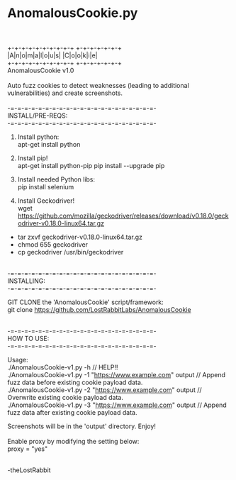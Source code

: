 # AnomalousCookie.py
<BR><BR>
+-+-+-+-+-+-+-+-+-+ +-+-+-+-+-+-+<BR>
|A|n|o|m|a|l|o|u|s| |C|o|o|k|i|e|<BR>
+-+-+-+-+-+-+-+-+-+ +-+-+-+-+-+-+<BR>
AnomalousCookie v1.0<BR><BR>
Auto fuzz cookies to detect weaknesses (leading to additional vulnerabilities) and create screenshots.
<BR><BR>
-=-=-=-=-=-=-=-=-=-=-=-=-=-=-=-=-=-=-=-=-=-<BR>
INSTALL/PRE-REQS:<BR>
-=-=-=-=-=-=-=-=-=-=-=-=-=-=-=-=-=-=-=-=-=-<BR>
1. Install python:<BR>
apt-get install python

2. Install pip!<BR>
apt-get install python-pip
pip install --upgrade pip

3. Install needed Python libs:<BR>
pip install selenium<BR>

4. Install Geckodriver!<BR>
wget https://github.com/mozilla/geckodriver/releases/download/v0.18.0/geckodriver-v0.18.0-linux64.tar.gz<BR>

- tar zxvf geckodriver-v0.18.0-linux64.tar.gz<BR>
- chmod 655 geckodriver<BR>
- cp geckodriver /usr/bin/geckodriver<BR>

<BR>
-=-=-=-=-=-=-=-=-=-=-=-=-=-=-=-=-=-=-=-=-=-<BR>
INSTALLING:<br>
-=-=-=-=-=-=-=-=-=-=-=-=-=-=-=-=-=-=-=-=-=-<BR>

GIT CLONE the 'AnomalousCookie' script/framework:<BR>
git clone https://github.com/LostRabbitLabs/AnomalousCookie<BR>

<BR>
-=-=-=-=-=-=-=-=-=-=-=-=-=-=-=-=-=-=-=-=-=-<BR>
HOW TO USE:<BR>
-=-=-=-=-=-=-=-=-=-=-=-=-=-=-=-=-=-=-=-=-=-<BR>

Usage:<BR>
./AnomalousCookie-v1.py -h  // HELP!!<BR>
./AnomalousCookie-v1.py -1 "https://www.example.com" output // Append fuzz data before existing cookie payload data.<BR>
./AnomalousCookie-v1.py -2 "https://www.example.com" output // Overwrite existing cookie payload data.<BR>
./AnomalousCookie-v1.py -3 "https://www.example.com" output // Append fuzz data after existing cookie payload data.<BR>

Screenshots will be in the 'output' directory. Enjoy!<BR>
<BR>
Enable proxy by modifying the setting below:<BR>
proxy = "yes"<BR><BR>

-theLostRabbit
<BR><BR>

